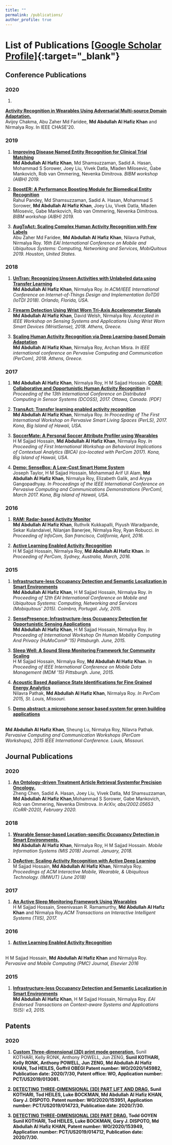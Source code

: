 ```yaml
---
title: "" 
permalink: /publications/
author_profile: true
---
```



# List of Publications [[Google Scholar Profile]](https://scholar.google.com/citations?user=JFZc5jYAAAAJ&hl=en){:target="_blank"}

<!-- ## Conference/Journal (Under Review)
 
 1. ﻿<b>Cross-domain human activity recognition with limited annotation</b>. 
 <br/><b> Md Abdullah Al Hafiz Khan</b>, Nirmalya Roy. [In Pervasive Mobile Computing Journal.](https://www.journals.elsevier.com/pervasive-and-mobile-computing)

 -->

## Conference Publications

### 2020
1. <b> 
[Activity Recognition in Wearables Using Adversarial Multi-source Domain Adaptation.](#)</b><br/>
 Avijoy Chakma, Abu Zaher Md Faridee, <b>Md Abdullah Al Hafiz Khan</b> and Nirmalya Roy. In IEEE CHASE'20.

### 2019

1. <b>[Improving Disease Named Entity Recognition for Clinical Trial Matching](http://ahafizk.github.io/publications/disorder)</b><br>
<b>Md Abdullah Al Hafiz Khan</b>, Md Shamsuzzaman, Sadid A. Hasan, Mohammad S Sorower, Joey Liu, Vivek Datla, Mladen Milosevic, Gabe Mankovich, Rob van Ommering, Nevenka Dimitrova. <i> BIBM workshop (AIBH) 2019.</i>

1. <b>[BoostER: A Performance Boosting Module for Biomedical Entity Recognition](http://ahafizk.github.io/publications/booster)</b><br>
Rahul Pandey, Md Shamsuzzaman, Sadid A. Hasan, Mohammad S Sorower, <b>Md Abdullah Al Hafiz Khan</b>, Joey Liu, Vivek Datla, Mladen Milosevic, Gabe Mankovich, Rob van Ommering, Nevenka Dimitrova. <i>BIBM workshop (AIBH) 2019.</i>

1. <b>[AugToAct: Scaling Complex Human Activity Recognition with Few Labels](http://ahafizk.github.io/publications/augtoact)</b><br>
Abu Zaher Md Faridee, <b>Md Abdullah Al Hafiz Khan</b>, Nilavra Pathak, Nirmalya Roy.
<i>16th EAI International Conference on Mobile and Ubiquitous Systems: Computing, Networking and Services, MobiQuitous 2019. Houston, United States.</i>


### 2018

1. <b>[UnTran: Recognizing Unseen Activities with Unlabeled data using Transfer Learning](https://ahafizk.github.io/publications/iotdi-2018)</b> <br>
 <b>Md Abdullah Al Hafiz Khan</b>, Nirmalya Roy. <i>In ACM/IEEE International Conference on Internet-of-Things Design and Implementation (IoTDI) (IoTDI 2018). Orlando, Florida, USA.</i>

1. <b>[Firearm Detection Using Wrist Worn Tri-Axis Accelerometer Signals](http://ahafizk.github.io/publications/wristsense-2018)</b><br>
<b>Md Abdullah Al Hafiz Khan</b>, David Welsh, Nirmalya Roy.<i> Accepted in IEEE Workshop on Sensing Systems and Applications Using Wrist Worn Smart Devices (WristSense), 2018. Athens, Greece.</i> 

1. <b>[Scaling Human Activity Recognition via Deep Learning-based Domain Adaptation](http://ahafizk.github.io/publications/percom-2018)</b><br>
<b>Md Abdullah Al Hafiz Khan</b>, Nirmalya Roy, Archan Misra. <i>In IEEE international conference on Pervasive Computing and Communication (PerCom), 2018. Athens, Greece.</i>


### 2017

1. <b>Md Abdullah Al Hafiz Khan</b>, Nirmalya Roy, H M Sajjad Hossain. <b>[COAR: Collaborative and Opportunistic Human Activity Recognition](http://ahafizk.github.io/publications/dcoss-2017)</b> <i>In Proceeding of the 13th International Conference on Distributed Computing in Sensor Systems (DCOSS), 2017. Ottawa, Canada. [PDF]</i>

1. <b>[TransAct: Transfer learning enabled activity recognition](http://ahafizk.github.io/publications/perls-2017)</b><br>
<b>Md Abdullah Al Hafiz Khan</b>, Nirmalya Roy. <i>In Proceeding of The First International Workshop on Pervasive Smart Living Spaces (PerLS), 2017. Kona, Big Island of Hawaii, USA. </i>

1.  <b>[SoccerMate: A Personal Soccer Attribute Profiler using Wearables](http://ahafizk.github.io/publications/bica-2017)</b><br>
H M Sajjad Hossain, <b>Md Abdullah Al Hafiz Khan</b>, Nirmalya Roy. <i>In Proceeding of First International Workshop on Behavioral Implications of Contextual Analytics (BICA) (co-located with PerCom 2017). Kona, Big Island of Hawaii, USA.</i>

1.  <b>[Demo: SenseBox: A Low-Cost Smart Home System](http://ahafizk.github.io/publications/sensebox)</b><br>
Joseph Taylor, H M Sajjad Hossain, Mohammad Arif Ul Alam, <b>Md Abdullah Al Hafiz Khan</b>, Nirmalya Roy, Elizabeth Galik, and Aryya Gangopadhyay.<i> In Proceedings of the IEEE International Conference on Pervasive Computing and Communications Demonstrations (PerCom), March 2017. Kona, Big Island of Hawaii, USA.</i>


### 2016

1.  <b>[RAM: Radar-based Activity Monitor](http://ahafizk.github.io/publications/ram)</b><br> 
<b>Md Abdullah Al Hafiz Khan</b>, Ruthvik Kukkapalli, Piyush Waradpande, Sekar Kulandaivel, Nilanjan Banerjee, Nirmalya Roy, Ryan Robucci. <i>In Proceeding of InfoCom, San francisco, California, April, 2016.</i>
    
1.  <b>[Active Learning Enabled Activity Recognition](http://ahafizk.github.io/publications/activear)</b><br>H M Sajjd Hossain, Nirmalya Roy, <b>Md Abdullah Al Hafiz Khan</b>. <i> In Proceeding of PerCom, Sydney, Australia, March, 2016. </i>


### 2015

1.  <b>[Infrastructure-less Occupancy Detection and Semantic Localization in Smart Environments](http://ahafizk.github.io/publications/infrastructure)</b><br/>
 <b>Md Abdullah Al Hafiz Khan</b>, H M Sajjad Hossain, Nirmalya Roy. <i>In Proceeding of 12th EAI International Conference on Mobile and Ubiquitous Systems: Computing, Networking and Services (Mobiquitous' 2015). Coimbra, Portugal. July, 2015.</i>

1.  <b>[SensePresence: Infrastructure-less Occupancy Detection for Opportunistic Sensing Applications](http://ahafizk.github.io/publications/sensepresence)</b><br> 
<b>Md Abdullah Al Hafiz Khan</b>, H M Sajjad Hossain, Nirmalya Roy. <i>In Proceeding of International Workshop On Human Mobility Computing And Privacy (HuMoComP '15) Pittsburgh. June, 2015.</i>

1.  <b>[Sleep Well: A Sound Sleep Monitoring Framework for Community Scaling](http://ahafizk.github.io/publications/sleepwell)</b><br> 
	H M Sajjad Hossain, Nirmalya Roy, <b>Md Abdullah Al Hafiz Khan</b>. <i>In Proceeding of IEEE International Conference on Mobile Data Management (MDM '15) Pittsburgh. June, 2015.</i>



1.  <b>[Acoustic Based Appliance State Identifications for Fine Grained Energy Analytics](http://ahafizk.github.io/publications/appliance)</b><br> 
Nilavra Pathak, <b>Md Abdullah Al Hafiz Khan</b>, Nirmalya Roy. <i>In PerCom 2015, St. Louis, Missouri. </i>


1.  <b>[Demo abstract: a microphone sensor based system for green building applications](http://ahafizk.github.io/publications/demoabstract)</b>
<br>
<b>Md Abdullah Al Hafiz Khan</b>, Sheung Lu, Nirmalya Roy, Nilavra Pathak. <i>Pervasive Computing and Communication Workshops (PerCom Workshops), 2015 IEEE International Conference. Louis, Missouri.</i> 





## Journal Publications 

### 2020	
1. <b>[An Ontology-driven Treatment Article Retrieval Systemfor Precision Oncology.](http://ahafizk.github.io/publications/precision-oncology)</b><br> 
Zheng Chen, Sadid A. Hasan, Joey Liu, Vivek Datla, Md Shamsuzzaman, <b>Md Abdullah Al Hafiz Khan</b>,Mohammad S Sorower, Gabe Mankovich, Rob van Ommering, Nevenka Dimitrova. 
<i>In ArXiv, abs/2002.05653 (CoRR-2020), February 2020.</i>


### 2018

1. <b>[Wearable Sensor-based Location-specific Occupancy Detection in Smart Environments.](href='https://www.hindawi.com/journals/misy/)</b><br> 
<b>Md Abdullah Al Hafiz Khan</b>, Nirmalya Roy, H M Sajjad Hossain. 
<i>Mobile Information Systems (MIS 2018) Journal. January, 2018.</i>

1. <b> [DeActive: Scaling Activity Recognition with Active Deep Learning](http://ahafizk.github.io/publications/deactive)</b> <br>
 M Sajjad Hossain, <b>Md Abdullah Al Hafiz Khan</b>, Nirmalya Roy. 
<i>Proceedings of ACM Interactive Mobile, Wearable, & Ubiquitous Technology. (IMWUT) (June 2018)</i>


### 2017

1. <b>[An Active Sleep Monitoring Framework Using Wearables](http://ahafizk.github.io/publications/activesleep)</b> <br>
H M Sajjad Hossain, Sreenivasan R. Ramamurthy, <b>Md Abdullah Al Hafiz Khan</b> and Nirmalya Roy.<i>ACM Transactions on Interactive Intelligent Systems (TIIS), 2017.</i>


### 2016

1. <b>[Active Learning Enabled Activity Recognition](http://ahafizk.github.io/publications/pmc)</b>
<br>
H M Sajjad Hossain, <b>Md Abdullah Al Hafiz Khan</b> and Nirmalya Roy.
<i>Pervasive and Mobile Computing (PMC) Journal, Elsevier 2016 </i>

### 2015

1. <b>[Infrastructure-less Occupancy Detection and Semantic Localization in Smart Environments](http://ahafizk.github.io/publications/infrastructure)</b><br>
<b>Md Abdullah Al Hafiz Khan</b>, H M Sajjad Hossain, Nirmalya Roy. <i>EAI Endorsed Transactions on Context-aware Systems and Applications 15(5): e3, 2015.</i>



## Patents

### 2020
1. <b>[Custom Three-dimensional (3D) print mode generation.](https://patentscope.wipo.int/search/en/detail.jsf?docId=WO2020145982)</b> 
Sunil KOTHARI, Kelly RONK, Anthony POWELL, Jun ZENG, <b>Sunil KOTHARI, Kelly RONK, Anthony POWELL, Jun ZENG, <b>Md Abdullah Al Hafiz KHAN</b>, Tod HEILES, Goffril OBEGI <b>Patent number: WO/2020/145982</b>, Publication date: 2020/7/30, Patent office: WO, Application number: PCT/US2019/013081.

1. <b>[DETECTING THREE-DIMENSIONAL (3D) PART LIFT AND DRAG.](https://patentscope.wipo.int/search/en/detail.jsf?docId=WO2020153951)</b> Sunil KOTHARI, Tod HEILES, Luke BOCKMAN, Md Abdullah Al Hafiz KHAN, Gary J. DISPOTO. <b>Patent number: WO/2020/153951</b>, Application number: PCT/US2019/014723, Publication date: 2020/7/30.

1. <b>[DETECTING THREE-DIMENSIONAL (3D) PART DRAG.](https://patentscope.wipo.int/search/en/detail.jsf?docId=WO2020153949)</b> Todd GOYEN Sunil KOTHARI, Tod HEILES, Luke BOCKMAN, Gary J. DISPOTO, Md Abdullah Al Hafiz KHAN, <b>Patent number: WO/2020/153949</b>, Application number: PCT/US2019/014712, Publication date: 2020/7/30.
<!-- {% if author.googlescholar %}
  Publication List <u><a href="{{author.googlescholar}}">my Google Scholar profile</a>.</u>
{% endif %}

{% include base_path %}

{% for post in site.publications %}
  {% include archive-single-cv.html %}
{% endfor %}
 -->